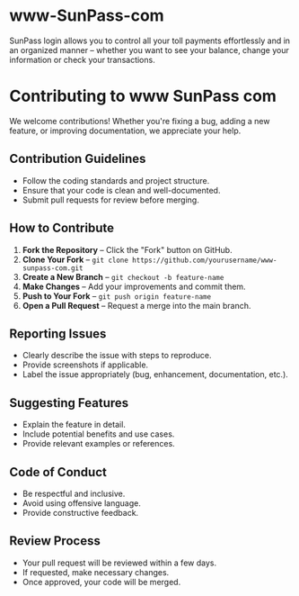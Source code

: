 # www-SunPass-com
SunPass login allows you to control all your toll payments effortlessly and in an organized manner – whether you want to see your balance, change your information or check your transactions.
# Contributing to www SunPass com

We welcome contributions! Whether you're fixing a bug, adding a new feature, or improving documentation, we appreciate your help.

## Contribution Guidelines

- Follow the coding standards and project structure.
- Ensure that your code is clean and well-documented.
- Submit pull requests for review before merging.

## How to Contribute

1. **Fork the Repository** – Click the "Fork" button on GitHub.
2. **Clone Your Fork** – `git clone https://github.com/yourusername/www-sunpass-com.git`
3. **Create a New Branch** – `git checkout -b feature-name`
4. **Make Changes** – Add your improvements and commit them.
5. **Push to Your Fork** – `git push origin feature-name`
6. **Open a Pull Request** – Request a merge into the main branch.

## Reporting Issues

- Clearly describe the issue with steps to reproduce.
- Provide screenshots if applicable.
- Label the issue appropriately (bug, enhancement, documentation, etc.).

## Suggesting Features

- Explain the feature in detail.
- Include potential benefits and use cases.
- Provide relevant examples or references.

## Code of Conduct

- Be respectful and inclusive.
- Avoid using offensive language.
- Provide constructive feedback.

## Review Process

- Your pull request will be reviewed within a few days.
- If requested, make necessary changes.
- Once approved, your code will be merged.
